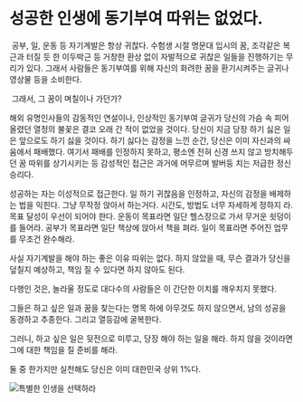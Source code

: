 # 성공한 인생에 동기부여 따위는 없었다.

​	공부, 일, 운동 등 자기계발은 항상 귀찮다. 수험생 시절 명문대 입시의 꿈, 조각같은 복근과 터질 듯 한 이두박근 등 거창한 환상 없이 자발적으로 귀찮은 일들을 진행하기는 무리가 있다. 그래서 사람들은 동기부여를 위해 자신의 화려한 꿈을 환기시켜주는 글귀나 영상물 등을 소비한다. 

​	그래서, 그 꿈이 며칠이나 가던가? 

해외 유명인사들의 감동적인 연설이나, 인상적인 동기부여 글귀가 당신의 가슴 속 피어올렸던 열정의 불꽃은 결코 오래 간 적이 없었을 것이다. 당신이 지금 당장 하기 싫은 일은 앞으로도 하기 싫을 것이다. 하기 싫다는 감정을 느낀 순간, 당신은 이미 자신과의 싸움에서 패배했다. 여기서 패배를 인정하지 못하고, 평소엔 전혀 신경 쓰지 않고 방치해두던 꿈 따위를 상기시키는 등 감성적인 접근은 과거에 머무르며 발버둥 치는 저급한 정신승리다. 

성공하는 자는 이성적으로 접근한다. 일 하기 귀찮음을 인정하고, 자신의 감정을 배제하는 법을 익힌다. 그냥 무작정 앉아서 하는거다. 시간도, 방법도 너무 자세하게 정하지 라. 목표 달성이 우선이 되어야 한다. 운동이 목표라면 일단 헬스장으로 가서 무거운 쇳덩이를 들어라. 공부가 목표라면 일단 책상에 앉아서 책을 펴라. 일이 목표라면 주어진 업무를 무조건 완수해라. 

사실 자기계발을 해야 하는 좋은 이유 따위는 없다. 하지 않았을 때, 무슨 결과가 당신을 덮칠지 예상하고, 책임 질 수 있다면 하지 않아도 된다. 

다행인 것은, 놀라울 정도로 대다수의 사람들은 이 간단한 이치를 깨우치지 못했다. 

그들은 하고 싶은 일과 꿈을 찾는다는 명목 하에 아무것도 하지 않으면서, 남의 성공을 동경하고 추종한다. 그리고 열등감에 굴복한다.

그러니, 하고 싶은 일은 뒷전으로 미루고, 당장 해야 하는 일을 해라. 하지 않을 것이라면 그에 대한 책임을 질 준비를 해라. 

둘 중 한가지만 실천해도 당신은 이미 대한민국 상위 1%다.

![특별한 인생을 선택하라](https://github.com/m3r1c123/m3r1c123.github.io/blob/master/_posts/Elon_Musk_Choice.jpg) 
